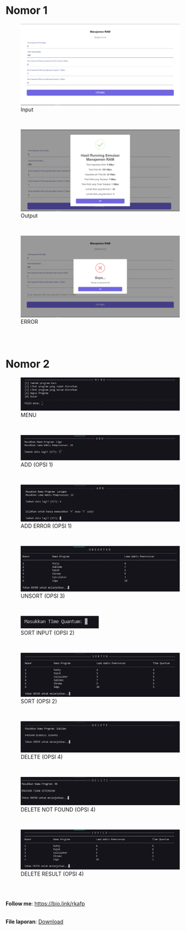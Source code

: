 # Nomor 1
<p align="center">
<figure>
  <img src="https://raw.githubusercontent.com/rkafp/sop-responsi/main/public/no1_1.png" alt="Gambar Hasil Running Simulasi Manajemen RAM"/>
  <figcaption>Input</figcaption>
  </figure>
</p>
<br>
<p align="center">
<figure>
  <img src="https://raw.githubusercontent.com/rkafp/sop-responsi/main/public/no1_2.png" alt="Gambar Hasil Running Simulasi Manajemen RAM"/>
  <figcaption>Output<caption>
  </figure>
</p>
<br>
<p align="center">
<figure>
  <img src="https://raw.githubusercontent.com/rkafp/sop-responsi/main/public/no1_3.png" alt="Gambar Hasil Running Simulasi Manajemen RAM"/>
  <figcaption>ERROR<caption>
  </figure>
</p>
<br>
<br>

# Nomor 2
<p align="center">
<figure>
  <img src="https://raw.githubusercontent.com/rkafp/sop-responsi/main/public/no2_1.png" alt="Gambar Hasil Running Simulasi Round Robin"/>
  <figcaption>MENU</figcaption>
  </figure>
</p>
<br>
<p align="center">
<figure>
  <img src="https://raw.githubusercontent.com/rkafp/sop-responsi/main/public/no2_2.png" alt="Gambar Hasil Running Simulasi Round Robin"/>
  <figcaption>ADD (OPSI 1)</figcaption>
  </figure>
</p>
<br>
<p align="center">
<figure>
  <img src="https://raw.githubusercontent.com/rkafp/sop-responsi/main/public/no2_2.5.png" alt="Gambar Hasil Running Simulasi Round Robin"/>
  <figcaption>ADD ERROR (OPSI 1)</figcaption>
  </figure>
</p>
<br>
<p align="center">
<figure>
  <img src="https://raw.githubusercontent.com/rkafp/sop-responsi/main/public/no2_3.png" alt="Gambar Hasil Running Simulasi Round Robin"/>
  <figcaption>UNSORT (OPSI 3)</figcaption>
  </figure>
</p>
<br>
<p align="center">
<figure>
  <img src="https://raw.githubusercontent.com/rkafp/sop-responsi/main/public/no2_4.png" alt="Gambar Hasil Running Simulasi Round Robin"/>
  <figcaption>SORT INPUT (OPSI 2)</figcaption>
  </figure>
</p>
<br>
<p align="center">
<figure>
  <img src="https://raw.githubusercontent.com/rkafp/sop-responsi/main/public/no2_5.png" alt="Gambar Hasil Running Simulasi Round Robin"/>
  <figcaption>SORT (OPSI 2)</figcaption>
  </figure>
</p>
<br>
<p align="center">
<figure>
  <img src="https://raw.githubusercontent.com/rkafp/sop-responsi/main/public/no2_6.png" alt="Gambar Hasil Running Simulasi Round Robin"/>
  <figcaption>DELETE (OPSI 4)</figcaption>
  </figure>
</p>
<br>
<p align="center">
<figure>
  <img src="https://raw.githubusercontent.com/rkafp/sop-responsi/main/public/no2_6.5.png" alt="Gambar Hasil Running Simulasi Round Robin"/>
  <figcaption>DELETE NOT FOUND (OPSI 4)</figcaption>
  </figure>
</p>
<br>
<p align="center">
<figure>
  <img src="https://raw.githubusercontent.com/rkafp/sop-responsi/main/public/no2_7.png" alt="Gambar Hasil Running Simulasi Round Robin"/>
  <figcaption>DELETE RESULT (OPSI 4)</figcaption>
  </figure>
</p>
<br>
<br>
<p><b>Follow me</b>: <a href="https://bio.link/rkafp">https://bio.link/rkafp</a>
<br>
<br>
<p><b>File laporan</b>: <a href="https://nx.tn/ubVnO">Download</a>
